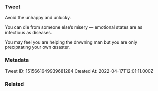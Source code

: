 ### Tweet
Avoid the unhappy and unlucky.

You can die from someone else’s misery — emotional states are as infectious as diseases.

You may feel you are helping the drowning man but you are only precipitating your own disaster.

### Metadata
Tweet ID: 1515661649939681284
Created At: 2022-04-17T12:01:11.000Z

### Related

